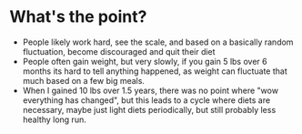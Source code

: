 # What's the point?
* People likely work hard, see the scale, and based on a basically random fluctuation, become discouraged and quit their diet
* People often gain weight, but very slowly, if you gain 5 lbs over 6 months its hard to tell anything happened, as weight can fluctuate that much based on a few big meals.
* When I gained 10 lbs over 1.5 years, there was no point where "wow everything has changed", but this leads to a cycle where diets are necessary, maybe just light diets periodically, but still probably less healthy long run.